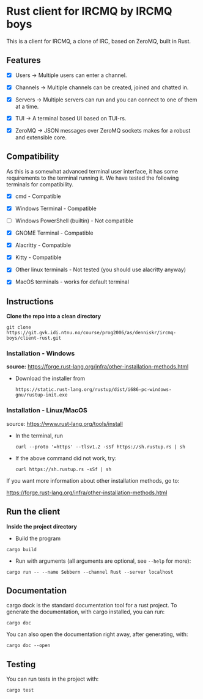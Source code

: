 # Rust client for IRCMQ by IRCMQ boys

This is a client for IRCMQ, a clone of IRC, based on ZeroMQ, built in Rust.

## Features

- [x] Users -> Multiple users can enter a channel.
<blockquote class="imgur-embed-pub" lang="en" data-id="a/nHfestq"  ><a href="//imgur.com/a/nHfestq"></a></blockquote><script async src="//s.imgur.com/min/embed.js" charset="utf-8"></script>

- [x] Channels -> Multiple channels can be created, joined and chatted in.

- [x] Servers -> Multiple servers can run and you can connect to one of them at a time.

- [x] TUI -> A terminal based UI based on TUI-rs.

- [x] ZeroMQ -> JSON messages over ZeroMQ sockets makes for a robust and extensible core.


## Compatibility

As this is a somewhat advanced terminal user interface, it has some requirements to the terminal running it. We have tested the following terminals for compatibility.

- [x] cmd - Compatible

- [x] Windows Terminal - Compatible

- [ ] Windows PowerShell (builtin) - Not compatible

- [x] GNOME Terminal - Compatible

- [x] Alacritty - Compatible

- [x] Kitty - Compatible

- [x] Other linux terminals - Not tested (you should use alacritty anyway)

- [x] MacOS terminals - works for default terminal

## Instructions

**Clone the repo into a clean directory**

```
git clone https://git.gvk.idi.ntnu.no/course/prog2006/as/denniskr/ircmq-boys/client-rust.git
```

### Installation - Windows

**source:** https://forge.rust-lang.org/infra/other-installation-methods.html

- Download the installer from
  ```
  https://static.rust-lang.org/rustup/dist/i686-pc-windows-gnu/rustup-init.exe
  ```

### Installation - Linux/MacOS

source: https://www.rust-lang.org/tools/install

- In the terminal, run

  ```
  curl --proto '=https' --tlsv1.2 -sSf https://sh.rustup.rs | sh
  ```

- If the above command did not work, try:

  ```
  curl https://sh.rustup.rs -sSf | sh
  ```

If you want more information about other installation methods, go to:

https://forge.rust-lang.org/infra/other-installation-methods.html

## Run the client

**Inside the project directory**

* Build the program

```
cargo build
```

* Run with arguments (all arguments are optional, see `--help` for more):

```
cargo run -- --name Sebbern --channel Rust --server localhost
```

## Documentation

cargo dock is the standard documentation tool for a rust project. To generate the documentation, with cargo installed, you can run:

```
cargo doc
```

You can also open the documentation right away, after generating, with:
```
cargo doc --open
```

## Testing

You can run tests in the project with:

```
cargo test
```
